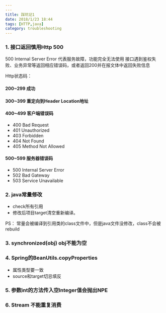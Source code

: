 ```yaml
---
---
title: 踩坑记1
date: 2018/1/23 18:44
tags: [HTTP,java]
category: troubleshooting
---
```


### 1. 接口返回慎用Http 500
500  Internal Server Error 代表服务故障，功能完全无法使用
接口遇到鉴权失败、业务异常等返回相应错误码，或者返回200并在报文体中返回失败信息

Http状态码：
#### 200~299 成功
#### 300~399 重定向到Header Location地址
#### 400~499 客户端错误码
- 400 Bad Request
- 401 Unauthorized 
- 403 Forbidden
- 404 Not Found
- 405 Method Not Allowed
#### 500~599 服务器错误码
- 500 Internal Server Error
- 502 Bad Gateway
- 503 Service Unavailable

### 2. java常量修改
- check所有引用
- 修改后项目target清空重新编译。

PS： 常量会被编译到引用类的class文件中，但是java文件没修改，class不会被rebuild

### 3. synchronized(obj) obj不能为空

### 4. Spring的BeanUtils.copyProperties
- 属性类型要一致
- source和target切忌填反

### 5. 参数int的方法传入空Integer值会抛出NPE

### 6. Stream 不能重复消费